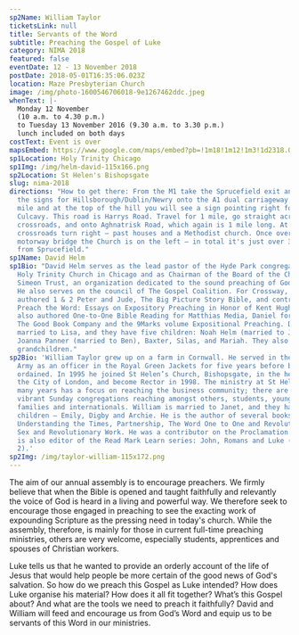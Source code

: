```yaml
---
sp2Name: William Taylor
ticketsLink: null
title: Servants of the Word
subtitle: Preaching the Gospel of Luke
category: NIMA 2018
featured: false
eventDate: 12 - 13 November 2018
postDate: 2018-05-01T16:35:06.023Z
location: Maze Presbyterian Church
image: /img/photo-1600546706018-9e1267462ddc.jpeg
whenText: |-
  Monday 12 November
  (10 a.m. to 4.30 p.m.)
  to Tuesday 13 November 2016 (9.30 a.m. to 3.30 p.m.)
  lunch included on both days
costText: Event is over
mapsEmbed: https://www.google.com/maps/embed?pb=!1m18!1m12!1m3!1d2318.0010047523247!2d-6.117361399999999!3d54.480564099999995!2m3!1f0!2f0!3f0!3m2!1i1024!2i768!4f13.1!3m3!1m2!1s0x486103191e37a8d1%3A0x2af07ebaec4c8898!2sMaze%20Presbyterian%20Church!5e0!3m2!1sen!2suk!4v1628795706431!5m2!1sen!2suk
sp1Location: Holy Trinity Chicago
sp1Img: /img/helm-david-115x166.png
sp2Location: St Helen's Bishopsgate
slug: nima-2018
directions: "How to get there: From the M1 take the Sprucefield exit and follow
  the signs for Hillsborough/Dublin/Newry onto the A1 dual carriageway. After 1
  mile and at the top of the hill you will see a sign pointing right for
  Culcavy. This road is Harrys Road. Travel for 1 mile, go straight across the
  crossroads, and onto Aghnatrisk Road, which again is 1 mile long. At this
  crossroads turn right – past houses and a Methodist church. Once over the
  motorway bridge the Church is on the left – in total it's just over 3 miles
  from Sprucefield."
sp1Name: David Helm
sp1Bio: "David Helm serves as the lead pastor of the Hyde Park congregation of
  Holy Trinity Church in Chicago and as Chairman of the Board of the Charles
  Simeon Trust, an organization dedicated to the sound preaching of God's Word.
  He also serves on the council of The Gospel Coalition. For Crossway, he
  authored 1 & 2 Peter and Jude, The Big Picture Story Bible, and contributed to
  Preach the Word: Essays on Expository Preaching in Honor of Kent Hughes. He
  also authored One-to-One Bible Reading for Matthias Media, Daniel for You for
  The Good Book Company and the 9Marks volume Expositional Preaching. David is
  married to Lisa, and they have five children: Noah Helm (married to Julie),
  Joanna Panner (married to Ben), Baxter, Silas, and Mariah. They also have four
  grandchildren."
sp2Bio: 'William Taylor grew up on a farm in Cornwall. He served in the British
  Army as an officer in the Royal Green Jackets for five years before being
  ordained. In 1995 he joined St Helen’s Church, Bishopsgate, in the heart of
  the City of London, and become Rector in 1998. The ministry at St Helen’s for
  many years has a focus on reaching the business community; there are also
  vibrant Sunday congregations reaching amongst others, students, young workers,
  families and internationals. William is married to Janet, and they have three
  children – Emily, Digby and Archie. He is the author of several books:
  Understanding the Times, Partnership, The Word One to One and Revolutionary
  Sex and Revolutionary Work. He was a contributor on the Proclamation Bible. He
  is also editor of the Read Mark Learn series: John, Romans and Luke (Vol 1 &
  2).'
sp2Img: /img/taylor-william-115x172.png
---
```


The aim of our annual assembly is to encourage preachers. We firmly believe that when the Bible is opened and taught faithfully and relevantly the voice of God is heard in a living and powerful way. We therefore seek to encourage those engaged in preaching to see the exacting work of expounding Scripture as the pressing need in today's church. While the assembly, therefore, is mainly for those in current full-time preaching ministries, others are very welcome, especially students, apprentices and spouses of Christian workers.

Luke tells us that he wanted to provide an orderly account of the life of Jesus that would help people be more certain of the good news of God's salvation. So how do we preach this Gospel as Luke intended? How does Luke organise his material? How does it all fit together? What’s this Gospel about? And what are the tools we need to preach it faithfully? David and William will feed and encourage us from God’s Word and equip us to be servants of this Word in our ministries.

